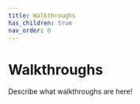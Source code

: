 ```yaml
---
title: Walkthroughs
has_children: true
nav_order: 0
---
```


# Walkthroughs

Describe what walkthroughs are here!
